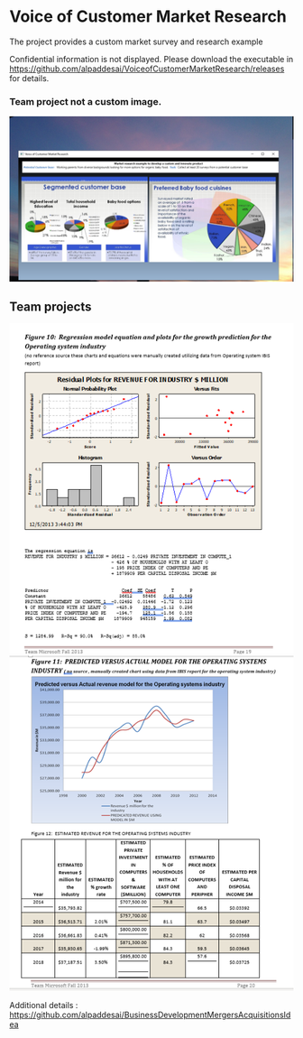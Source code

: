 # Voice of Customer Market Research

The project provides a custom market survey and research example

Confidential information is not displayed. Please download the executable in https://github.com/alpaddesai/VoiceofCustomerMarketResearch/releases for details.


### Team project not a custom image.
![image](VoC.png)

## Team projects
![image](image1.png)
![image](image2.png)

Additional details : https://github.com/alpaddesai/BusinessDevelopmentMergersAcquisitionsIdea
